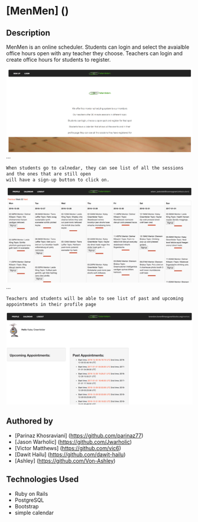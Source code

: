 # [MenMen] ()


## Description
MenMen is an online scheduler. Students can login and select the avaialble office hours open with any teacher they choose. Teachers can login and create office hours for students to register.

![pic1](/public/assets/pic1.png)
...

```
When students go to calnedar, they can see list of all the sessions and the ones that are still open 
will have a sign-up button to click on. 
```

![pic2](/public/assets/pic2.png)
...

```
Teachers and students will be able to see list of past and upcoming appointmnets in their profile page
```

![pic3](/public/assets/pic3.png)


## Authored by

* [Parinaz Khosraviani] (https://github.com/parinaz77)
* [Jason Warholic] (https://github.com/Jwarholic)
* [Victor Matthews] (https://github.com/vic6)
* [Dawit Hailu] (https://github.com/dawit-hailu)
* [Ashley] (https://github.com/Von-Ashley)

## Technologies Used
* Ruby on Rails
* PostgreSQL
* Bootstrap
* simple calendar





